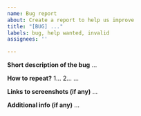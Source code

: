 ```yaml
---
name: Bug report
about: Create a report to help us improve
title: "[BUG] ..."
labels: bug, help wanted, invalid
assignees: ''

---
```


**Short description of the bug**
...

**How to repeat?**
1...
2...
...

**Links to screenshots (if any)**
...

**Additional info (if any)**
...
